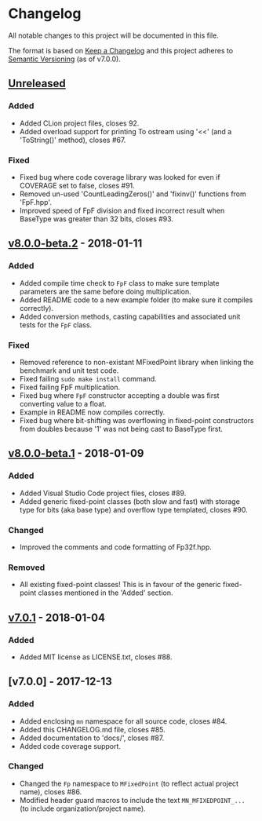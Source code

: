 # Changelog
All notable changes to this project will be documented in this file.

The format is based on [Keep a Changelog](http://keepachangelog.com/en/1.0.0/)
and this project adheres to [Semantic Versioning](http://semver.org/spec/v2.0.0.html) (as of v7.0.0).

## [Unreleased]

### Added
- Added CLion project files, closes 92.
- Added overload support for printing To ostream using '<<' (and a 'ToString()' method), closes #67.

### Fixed
- Fixed bug where code coverage library was looked for even if COVERAGE set to false, closes #91.
- Removed un-used 'CountLeadingZeros()' and 'fixinv()' functions from 'FpF.hpp'.
- Improved speed of FpF division and fixed incorrect result when BaseType was greater than 32 bits, closes #93.

## [v8.0.0-beta.2] - 2018-01-11

### Added
- Added compile time check to `FpF` class to make sure template parameters are the same before doing multiplication.
- Added README code to a new example folder (to make sure it compiles correctly).
- Added conversion methods, casting capabilities and associated unit tests for the `FpF` class.

### Fixed
- Removed reference to non-existant MFixedPoint library when linking the benchmark and unit test code.
- Fixed failing `sudo make install` command.
- Fixed failing FpF multiplication.
- Fixed bug where `FpF` constructor accepting a double was first converting value to a float.
- Example in README now compiles correctly.
- Fixed bug where bit-shifting was overflowing in fixed-point constructors from doubles because '1' was not being cast to BaseType first.

## [v8.0.0-beta.1] - 2018-01-09

### Added
- Added Visual Studio Code project files, closes #89.
- Added generic fixed-point classes (both slow and fast) with storage type for bits (aka base type) and overflow type templated, closes #90.

### Changed
- Improved the comments and code formatting of Fp32f.hpp.

### Removed
- All existing fixed-point classes! This is in favour of the generic fixed-point classes mentioned in the 'Added' section.

## [v7.0.1] - 2018-01-04

### Added
- Added MIT license as LICENSE.txt, closes #88.

## [v7.0.0] - 2017-12-13

### Added
- Added enclosing `mn` namespace for all source code, closes #84.
- Added this CHANGELOG.md file, closes #85.
- Added documentation to 'docs/', closes #87.
- Added code coverage support.

### Changed
- Changed the `Fp` namespace to `MFixedPoint` (to reflect actual project name), closes #86.
- Modified header guard macros to include the text `MN_MFIXEDPOINT_...` (to include organization/project name).

[Unreleased]: https://github.com/mbedded-ninja/CppTemplate/compare/v8.0.0-beta.2...HEAD
[v8.0.0-beta.2]: https://github.com/mbedded-ninja/CppTemplate/compare/v8.0.0-beta.1...v8.0.0-beta.2
[v8.0.0-beta.1]: https://github.com/mbedded-ninja/CppTemplate/compare/v7.0.1...v8.0.0-beta.1
[v7.0.1]: https://github.com/mbedded-ninja/CppTemplate/compare/v7.0.0...v7.0.1